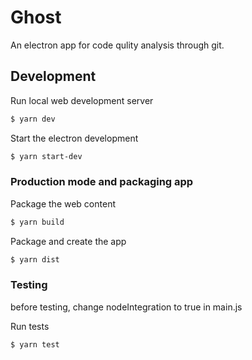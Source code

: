 # Ghost

An electron app for code qulity analysis through git.

## Development

Run local web development server

```bash
$ yarn dev
```

Start the electron development

```bash
$ yarn start-dev
```

### Production mode and packaging app

Package the web content

```bash
$ yarn build
```

Package and create the app

```bash
$ yarn dist
```


### Testing

before testing, change nodeIntegration to true in main.js

Run tests

```bash
$ yarn test
```
